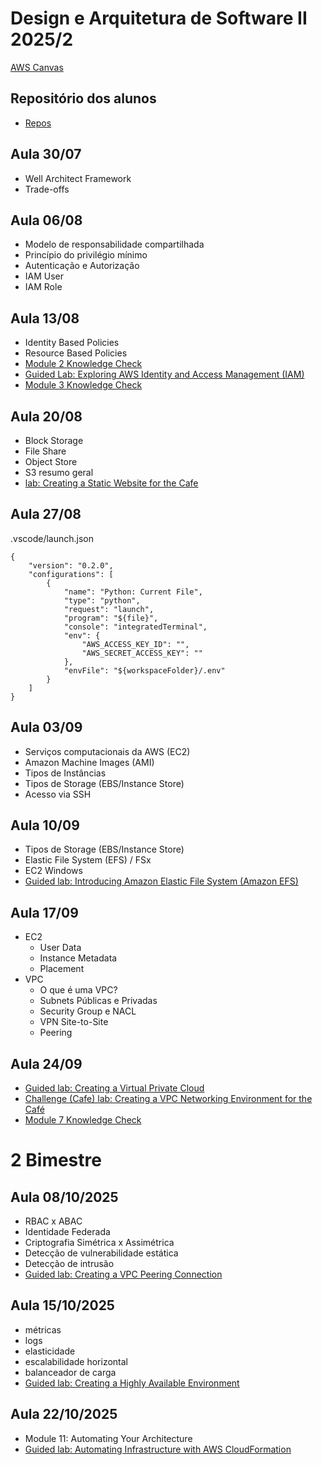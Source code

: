 # Design e Arquitetura de Software II 2025/2

[AWS Canvas](https://awsacademy.instructure.com/courses/129676)

## Repositório dos alunos
- [Repos](https://gist.github.com/waltercoan/ccff398b4ecd1899948dcbc1ab78157b)

## Aula 30/07

- Well Architect Framework
- Trade-offs

## Aula 06/08

- Modelo de responsabilidade compartilhada
- Princípio do privilégio mínimo
- Autenticação e Autorização
- IAM User
- IAM Role

## Aula 13/08

- Identity Based Policies
- Resource Based Policies
- [Module 2 Knowledge Check](https://awsacademy.instructure.com/courses/113113/assignments/1270651?module_item_id=10653588)
- [Guided Lab: Exploring AWS Identity and Access Management (IAM)](https://awsacademy.instructure.com/courses/113113/assignments/1270605?module_item_id=10653616)
- [Module 3 Knowledge Check](https://awsacademy.instructure.com/courses/113113/assignments/1270652?module_item_id=10653624)

## Aula 20/08

- Block Storage
- File Share
- Object Store
- S3 resumo geral
- [lab: Creating a Static Website for the Cafe](https://awsacademy.instructure.com/courses/129676/assignments/1485129?module_item_id=12389220)


## Aula 27/08


.vscode/launch.json

```
{
    "version": "0.2.0",
    "configurations": [
        {
            "name": "Python: Current File",
            "type": "python",
            "request": "launch",
            "program": "${file}",
            "console": "integratedTerminal",
            "env": {
                "AWS_ACCESS_KEY_ID": "",
                "AWS_SECRET_ACCESS_KEY": ""
            },
            "envFile": "${workspaceFolder}/.env"
        }
    ]
}
```

## Aula 03/09

- Serviços computacionais da AWS (EC2)
- Amazon Machine Images (AMI)
- Tipos de Instâncias
- Tipos de Storage (EBS/Instance Store)
- Acesso via SSH

## Aula 10/09

- Tipos de Storage (EBS/Instance Store)
- Elastic File System (EFS) / FSx
- EC2 Windows
- [Guided lab: Introducing Amazon Elastic File System (Amazon EFS)](https://awsacademy.instructure.com/courses/129676/assignments/1485164?module_item_id=12389242)


## Aula 17/09

- EC2
  - User Data
  - Instance Metadata
  - Placement
- VPC
  - O que é uma VPC?
  - Subnets Públicas e Privadas
  - Security Group e NACL
  - VPN Site-to-Site
  - Peering

## Aula 24/09

- [Guided lab: Creating a Virtual Private Cloud](https://awsacademy.instructure.com/courses/129676/assignments/1485156?module_item_id=12389305)
- [Challenge (Cafe) lab: Creating a VPC Networking Environment for the Café](https://awsacademy.instructure.com/courses/129676/assignments/1485132?module_item_id=12389306)
- [Module 7 Knowledge Check](https://awsacademy.instructure.com/courses/129676/assignments/1485196?module_item_id=12389310)


# 2 Bimestre

## Aula 08/10/2025
- RBAC x ABAC
- Identidade Federada
- Criptografia Simétrica x Assimétrica
- Detecção de vulnerabilidade estática
- Detecção de intrusão
- [Guided lab: Creating a VPC Peering Connection](https://awsacademy.instructure.com/courses/129676/assignments/1485154?module_item_id=12389321)


## Aula 15/10/2025

- métricas
- logs
- elasticidade
- escalabilidade horizontal
- balanceador de carga
- [Guided lab: Creating a Highly Available Environment](https://awsacademy.instructure.com/courses/129676/assignments/1485152?module_item_id=12389382)


## Aula 22/10/2025

- Module 11: Automating Your Architecture
- [Guided lab: Automating Infrastructure with AWS CloudFormation](https://awsacademy.instructure.com/courses/129676/assignments/1485149?module_item_id=12389414)
